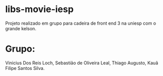 # libs-movie-iesp
Projeto realizado em grupo para cadeira de front end 3 na uniesp com o grande kelson.
# Grupo:
Vinicius Dos Reis Loch,
Sebastião de Oliveira Leal,
Thiago Augusto,
Kauã Filipe Santos Silva.
